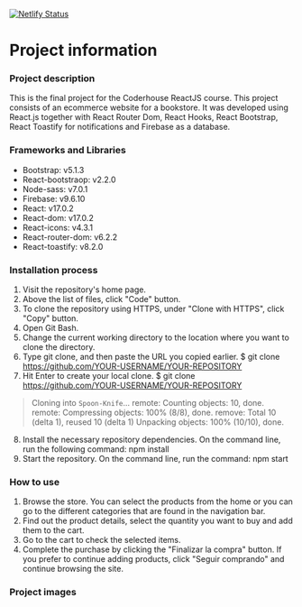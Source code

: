 [![Netlify Status](https://api.netlify.com/api/v1/badges/eabd7a51-dc8c-4b9b-bb08-8ae242e880ce/deploy-status)](https://app.netlify.com/sites/atlas-libreria/deploys)
# Project information


### Project description

This is the final project for the Coderhouse ReactJS course. This project consists of an ecommerce website for a bookstore. It was developed using React.js together with React Router Dom, React Hooks, React Bootstrap, React Toastify for notifications and Firebase as a database.


### Frameworks and Libraries

* Bootstrap: v5.1.3
* React-bootstraop: v2.2.0
* Node-sass: v7.0.1
* Firebase: v9.6.10
* React: v17.0.2
* React-dom: v17.0.2
* React-icons: v4.3.1
* React-router-dom: v6.2.2
* React-toastify: v8.2.0


### Installation process

1. Visit the repository's home page.
2. Above the list of files, click "Code" button.
3. To clone the repository using HTTPS, under "Clone with HTTPS", click "Copy" button.
4. Open Git Bash.
5. Change the current working directory to the location where you want to clone the directory.
6. Type git clone, and then paste the URL you copied earlier.
$ git clone https://github.com/YOUR-USERNAME/YOUR-REPOSITORY
7. Hit Enter to create your local clone.
$ git clone https://github.com/YOUR-USERNAME/YOUR-REPOSITORY
> Cloning into `Spoon-Knife`...
> remote: Counting objects: 10, done.
> remote: Compressing objects: 100% (8/8), done.
> remove: Total 10 (delta 1), reused 10 (delta 1)
> Unpacking objects: 100% (10/10), done.
8. Install the necessary repository dependencies. On the command line, run the following command:
npm install
9. Start the repository. On the command line, run the command:
npm start

### How to use

1. Browse the store. You can select the products from the home or you can go to the different categories that are found in the navigation bar.
2. Find out the product details, select the quantity you want to buy and add them to the cart.
3. Go to the cart to check the selected items.
4. Complete the purchase by clicking the "Finalizar la compra" button. If you prefer to continue adding products, click "Seguir comprando" and continue browsing the site.

### Project images

